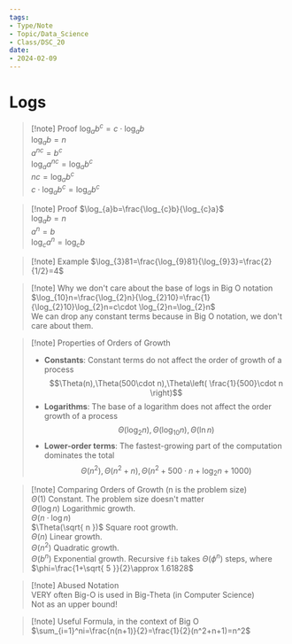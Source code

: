 ```yaml
---
tags:
- Type/Note
- Topic/Data_Science
- Class/DSC_20
date:
- 2024-02-09
---
```

# Logs  

> [!note] Proof $\log_{a}b^c=c\cdot \log_{a}b$  
> $\log_{a}b=n$  
> $a^{nc}=b^c$  
> $\log_{a}a^{nc}=\log_{a}b^c$  
> $nc=\log_{a}b^c$  
> $c\cdot \log_{a}b^c=\log_{a}b^c$  

> [!note] Proof $\log_{a}b=\frac{\log_{c}b}{\log_{c}a}$  
> $\log_{a}b=n$  
> $a^n=b$  
> $\log_{c}a^n=\log_{c}b$  

> [!note] Example $\log_{3}81=\frac{\log_{9}81}{\log_{9}3}=\frac{2}{1/2}=4$  

> [!note] Why we don't care about the base of logs in Big O notation  
> $\log_{10}n=\frac{\log_{2}n}{\log_{2}10}=\frac{1}{\log_{2}10}\log_{2}n=c\cdot \log_{2}n=\log_{2}n$  
> We can drop any constant terms because in Big O notation, we don't care about them.  

> [!note] Properties of Orders of Growth  
> - **Constants**: Constant terms do not affect the order of growth of a process$$\Theta(n),\Theta(500\cdot n),\Theta\left( \frac{1}{500}\cdot n \right)$$  
> - **Logarithms**: The base of a logarithm does not affect the order growth of a process$$\Theta(\log_{2}n),\Theta (\log_{10}n),\Theta(\ln n)$$  
> - **Lower-order terms**: The fastest-growing part of the computation dominates the total$$\Theta(n^2),\Theta(n^2+n),\Theta(n^2+500\cdot n+\log_{2}n+1000)$$  

> [!note] Comparing Orders of Growth (n is the problem size)  
> $\Theta(1)$ Constant. The problem size doesn't matter  
> $\Theta(\log n)$ Logarithmic growth.  
> $\Theta(n\cdot \log n)$  
> $\Theta(\sqrt{ n })$ Square root growth.  
> $\Theta(n)$ Linear growth.  
> $\Theta(n^2)$ Quadratic growth.  
> $\Theta(b^n)$ Exponential growth. Recursive `fib` takes $\Theta(\phi^n)$ steps, where $\phi=\frac{1+\sqrt{ 5 }}{2}\approx 1.61828$  

> [!note] Abused Notation  
> VERY often Big-O is used in Big-Theta (in Computer Science)  
> Not as an upper bound!  

> [!note] Useful Formula, in the context of Big O  
> $\sum_{i=1}^ni=\frac{n(n+1)}{2}=\frac{1}{2}(n^2+n+1)=n^2$  
